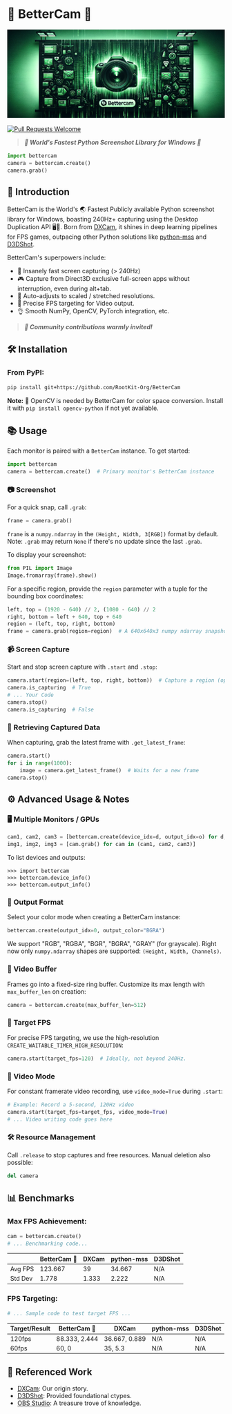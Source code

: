 # 📸 **BetterCam** 🚀
![World's Best AI Aimbot Banner](images/banner.png)

[![Pull Requests Welcome](https://img.shields.io/badge/PRs-welcome-brightgreen.svg?style=flat)](http://makeapullrequest.com)
> ***🌟 World's Fastest Python Screenshot Library for Windows 🐍***

```python
import bettercam
camera = bettercam.create()
camera.grab()
```

## 🌈 Introduction
BetterCam is the World's 🌏 Fastest Publicly available Python screenshot library for Windows, boasting 240Hz+ capturing using the Desktop Duplication API 🖥️💨. Born from [DXCam](https://github.com/ra1nty/DXcam), it shines in deep learning pipelines for FPS games, outpacing other Python solutions like [python-mss](https://github.com/BoboTiG/python-mss) and [D3DShot](https://github.com/SerpentAI/D3DShot/).

BetterCam's superpowers include:
- 🚅 Insanely fast screen capturing (> 240Hz)
- 🎮 Capture from Direct3D exclusive full-screen apps without interruption, even during alt+tab.
- 🔧 Auto-adjusts to scaled / stretched resolutions.
- 🎯 Precise FPS targeting for Video output.
- 👌 Smooth NumPy, OpenCV, PyTorch integration, etc.

> ***💞 Community contributions warmly invited!***

## 🛠️ Installation
### From PyPI:
```bash
pip install git+https://github.com/RootKit-Org/BetterCam
```

**Note:** 🧩 OpenCV is needed by BetterCam for color space conversion. Install it with `pip install opencv-python` if not yet available.


## 📚 Usage
Each monitor is paired with a `BetterCam` instance.
To get started:
```python
import bettercam
camera = bettercam.create()  # Primary monitor's BetterCam instance
```
### 📷 Screenshot
For a quick snap, call `.grab`:
```python
frame = camera.grab()
```
`frame` is a `numpy.ndarray` in the `(Height, Width, 3[RGB])` format by default. Note: `.grab` may return `None` if there's no update since the last `.grab`.

To display your screenshot:
```python
from PIL import Image
Image.fromarray(frame).show()
```
For a specific region, provide the `region` parameter with a tuple for the bounding box coordinates:
```python
left, top = (1920 - 640) // 2, (1080 - 640) // 2
right, bottom = left + 640, top + 640
region = (left, top, right, bottom)
frame = camera.grab(region=region)  # A 640x640x3 numpy ndarray snapshot
```

### 📹 Screen Capture
Start and stop screen capture with `.start` and `.stop`:
```python
camera.start(region=(left, top, right, bottom))  # Capture a region (optional)
camera.is_capturing  # True
# ... Your Code
camera.stop()
camera.is_capturing  # False
```

### 🔄 Retrieving Captured Data
When capturing, grab the latest frame with `.get_latest_frame`:
```python
camera.start()
for i in range(1000):
    image = camera.get_latest_frame()  # Waits for a new frame
camera.stop()
```

## ⚙️ Advanced Usage & Notes
### 🖥️ Multiple Monitors / GPUs
```python
cam1, cam2, cam3 = [bettercam.create(device_idx=d, output_idx=o) for d, o in [(0, 0), (0, 1), (1, 1)]]
img1, img2, img3 = [cam.grab() for cam in (cam1, cam2, cam3)]
```
To list devices and outputs:
```pycon
>>> import bettercam
>>> bettercam.device_info()
>>> bettercam.output_info()
```

### 🎨 Output Format
Select your color mode when creating a BetterCam instance:
```python
bettercam.create(output_idx=0, output_color="BGRA")
```
We support "RGB", "RGBA", "BGR", "BGRA", "GRAY" (for grayscale). Right now only `numpy.ndarray` shapes are supported: `(Height, Width, Channels)`.

### 🔄 Video Buffer
Frames go into a fixed-size ring buffer. Customize its max length with `max_buffer_len` on creation:
```python
camera = bettercam.create(max_buffer_len=512)
```

### 🎥 Target FPS
For precise FPS targeting, we use the high-resolution `CREATE_WAITABLE_TIMER_HIGH_RESOLUTION`:
```python
camera.start(target_fps=120)  # Ideally, not beyond 240Hz.
```

### 🔄 Video Mode
For constant framerate video recording, use `video_mode=True` during `.start`:
```python
# Example: Record a 5-second, 120Hz video
camera.start(target_fps=target_fps, video_mode=True)
# ... Video writing code goes here
```

### 🛠️ Resource Management
Call `.release` to stop captures and free resources. Manual deletion also possible:
```python
del camera
```

## 📊 Benchmarks
### Max FPS Achievement:
```python
cam = bettercam.create()
# ... Benchmarking code...
```
|         | BetterCam :checkered_flag:  | DXCam  | python-mss | D3DShot |
|---------|--------------------------|--------|------------|---------|
| Avg FPS | 123.667                  | 39     | 34.667     | N/A     |
| Std Dev | 1.778                    | 1.333  | 2.222      | N/A     |

### FPS Targeting:
```python
# ... Sample code to test target FPS ...
```
| Target/Result | BetterCam :checkered_flag:   | DXCam | python-mss | D3DShot |
|---------------|--------------------------|-------|------------|---------|
| 120fps        | 88.333, 2.444            | 36.667, 0.889   | N/A        | N/A     |
| 60fps         | 60, 0                    | 35, 5.3   | N/A        | N/A     |

## 📝 Referenced Work
- [DXCam](https://github.com/ra1nty/DXcam): Our origin story.
- [D3DShot](https://github.com/SerpentAI/D3DShot/): Provided foundational ctypes.
- [OBS Studio](https://github.com/obsproject/obs-studio): A treasure trove of knowledge.

[^1]: [Preemption (computing)](https://en.wikipedia.org/wiki/Preemption_(computing))
[^2]: [Time.sleep precision improvement](https://github.com/python/cpython/issues/65501)
